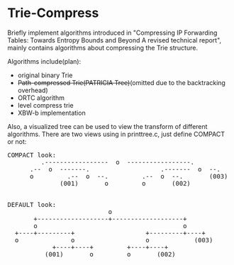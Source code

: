 Trie-Compress
=============

Briefly implement algorithms introduced in "Compressing IP Forwarding Tables: Towards Entropy Bounds and Beyond A revised technical report", mainly contains algorithms about compressing the Trie structure.

Algorithms include(plan):

*   original binary Trie
*   ~~Path-compressed Trie(PATRICIA Tree)~~(omitted due to the backtracking overhead)
*   ORTC algorithm
*   level compress trie
*   XBW-b implementation

Also, a visualized tree can be used to view the transform of different algorithms.
There are two views using in printtree.c, just define COMPACT or not:

<pre>
COMPACT look:                                                  
	     .-----------------  o  -----------------.       
	  .--  o  -------.                   .-------  o  --.                           
	  o         .--  o  --.         .--  o  --.       (003)                         
	          (001)       o         o       (002)          
			  

DEFAULT look:
                           o                                                    
       +-------------------+-------------------+                                
       o                                       o                                
  +----+---------+                   +---------+----+                           
  o              o                   o            (003)                         
            +----+----+         +----+----+                                     
          (001)       o         o       (002)       
</pre>		  
